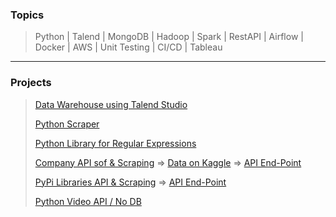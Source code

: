 ### Topics
> Python | Talend | MongoDB | Hadoop | Spark | RestAPI | Airflow | Docker | AWS | Unit Testing | CI/CD | Tableau
- - -
### Projects
> [Data Warehouse using Talend Studio](https://github.com/TawfikYasser/TalendDI-Data-Warehouse)
>
> [Python Scraper](https://github.com/TawfikYasser/delog/blob/main/PythonScraper.py)
> 
> [Python Library for Regular Expressions](https://github.com/TawfikYasser/erxepy)
> 
> [Company API sof & Scraping](https://github.com/TawfikYasser/delog/tree/main/Company-Project) => [Data on Kaggle](https://www.kaggle.com/tawfikyasser/stackoverflow-companies) => [API End-Point](https://companies-api-sof.herokuapp.com/company)
>
> [PyPi Libraries API & Scraping](https://github.com/TawfikYasser/delog/tree/main/Library-API) => [API End-Point](https://libs-api-pypi.herokuapp.com/libs)
> 
> [Python Video API / No DB](https://github.com/TawfikYasser/delog/blob/main/videoAPI.py)

